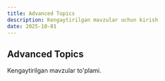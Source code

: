 ```yaml
---
title: Advanced Topics
description: Kengaytirilgan mavzular uchun kirish
date: 2025-10-01
---
```


## Advanced Topics

<div class="my-md-content">

Kengaytirilgan mavzular to'plami.

</div>


